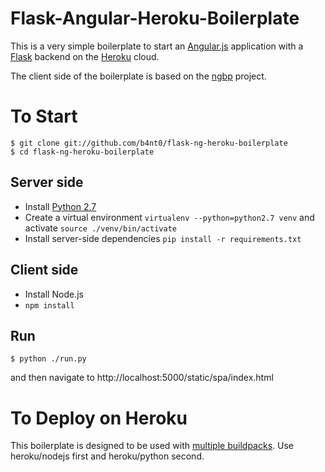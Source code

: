 # Flask-Angular-Heroku-Boilerplate

This is a very simple boilerplate to start an
[Angular.js](http://www.angularjs.org) application with a
[Flask](http://flask.pocoo.org/) backend on the
[Heroku](https://www.heroku.com/) cloud.

The client side of the boilerplate is based on the [ngbp](https://github.com/ngbp/ngbp) project.

# To Start

```
$ git clone git://github.com/b4nt0/flask-ng-heroku-boilerplate
$ cd flask-ng-heroku-boilerplate
```

## Server side

* Install [Python 2.7](http://www.python.org)
* Create a virtual environment `virtualenv --python=python2.7 venv` and activate `source ./venv/bin/activate`
* Install server-side dependencies `pip install -r requirements.txt`

## Client side

* Install Node.js
* `npm install`

## Run

```
$ python ./run.py
```

and then navigate to http://localhost:5000/static/spa/index.html

# To Deploy on Heroku

This boilerplate is designed to be used with
[multiple buildpacks](https://devcenter.heroku.com/articles/using-multiple-buildpacks-for-an-app).
Use heroku/nodejs first and heroku/python second.